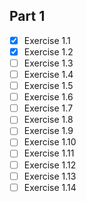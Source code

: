 ## Part 1

- [x] Exercise 1.1
- [x] Exercise 1.2
- [ ] Exercise 1.3
- [ ] Exercise 1.4
- [ ] Exercise 1.5
- [ ] Exercise 1.6
- [ ] Exercise 1.7
- [ ] Exercise 1.8
- [ ] Exercise 1.9
- [ ] Exercise 1.10
- [ ] Exercise 1.11
- [ ] Exercise 1.12
- [ ] Exercise 1.13
- [ ] Exercise 1.14